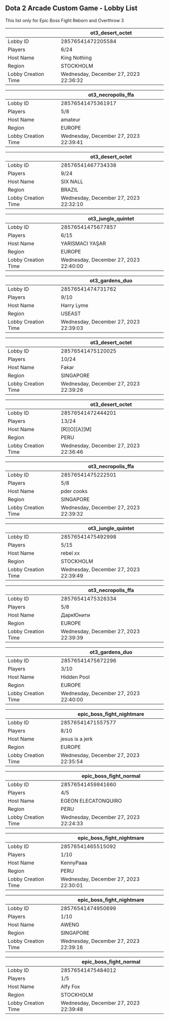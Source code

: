 ## Dota 2 Arcade Custom Game - Lobby List

This list only for Epic Boss Fight Reborn and Overthrow 3

|  | ot3_desert_octet |
| ------ | ------ |
| Lobby ID | 28576541472205584 |
| Players | 6/24 |
| Host Name | King Nothing |
| Region | STOCKHOLM |
| Lobby Creation Time | Wednesday, December 27, 2023 22:36:32 |


|  | ot3_necropolis_ffa |
| ------ | ------ |
| Lobby ID | 28576541475361917 |
| Players | 5/8 |
| Host Name | amateur |
| Region | EUROPE |
| Lobby Creation Time | Wednesday, December 27, 2023 22:39:41 |


|  | ot3_desert_octet |
| ------ | ------ |
| Lobby ID | 28576541467734338 |
| Players | 9/24 |
| Host Name | SIX NALL |
| Region | BRAZIL |
| Lobby Creation Time | Wednesday, December 27, 2023 22:32:10 |


|  | ot3_jungle_quintet |
| ------ | ------ |
| Lobby ID | 28576541475677857 |
| Players | 6/15 |
| Host Name | YARISMACI YAŞAR |
| Region | EUROPE |
| Lobby Creation Time | Wednesday, December 27, 2023 22:40:00 |


|  | ot3_gardens_duo |
| ------ | ------ |
| Lobby ID | 28576541474731762 |
| Players | 9/10 |
| Host Name | Harry Lyme |
| Region | USEAST |
| Lobby Creation Time | Wednesday, December 27, 2023 22:39:03 |


|  | ot3_desert_octet |
| ------ | ------ |
| Lobby ID | 28576541475120025 |
| Players | 10/24 |
| Host Name | Fakar |
| Region | SINGAPORE |
| Lobby Creation Time | Wednesday, December 27, 2023 22:39:26 |


|  | ot3_desert_octet |
| ------ | ------ |
| Lobby ID | 28576541472444201 |
| Players | 13/24 |
| Host Name | [R][O][A][M] |
| Region | PERU |
| Lobby Creation Time | Wednesday, December 27, 2023 22:36:46 |


|  | ot3_necropolis_ffa |
| ------ | ------ |
| Lobby ID | 28576541475222501 |
| Players | 5/8 |
| Host Name | pder cooks |
| Region | SINGAPORE |
| Lobby Creation Time | Wednesday, December 27, 2023 22:39:32 |


|  | ot3_jungle_quintet |
| ------ | ------ |
| Lobby ID | 28576541475492998 |
| Players | 5/15 |
| Host Name | rebel xx |
| Region | STOCKHOLM |
| Lobby Creation Time | Wednesday, December 27, 2023 22:39:49 |


|  | ot3_necropolis_ffa |
| ------ | ------ |
| Lobby ID | 28576541475326334 |
| Players | 5/8 |
| Host Name | ДаркЮнити |
| Region | EUROPE |
| Lobby Creation Time | Wednesday, December 27, 2023 22:39:39 |


|  | ot3_gardens_duo |
| ------ | ------ |
| Lobby ID | 28576541475672296 |
| Players | 3/10 |
| Host Name | Hidden Pool |
| Region | EUROPE |
| Lobby Creation Time | Wednesday, December 27, 2023 22:40:00 |


|  | epic_boss_fight_nightmare |
| ------ | ------ |
| Lobby ID | 28576541471557577 |
| Players | 8/10 |
| Host Name | jesus is a jerk |
| Region | EUROPE |
| Lobby Creation Time | Wednesday, December 27, 2023 22:35:54 |


|  | epic_boss_fight_normal |
| ------ | ------ |
| Lobby ID | 28576541459841660 |
| Players | 4/5 |
| Host Name | EGEON ELECATONQUIRO |
| Region | PERU |
| Lobby Creation Time | Wednesday, December 27, 2023 22:24:33 |


|  | epic_boss_fight_nightmare |
| ------ | ------ |
| Lobby ID | 28576541465515092 |
| Players | 1/10 |
| Host Name | KennyPaaa |
| Region | PERU |
| Lobby Creation Time | Wednesday, December 27, 2023 22:30:01 |


|  | epic_boss_fight_nightmare |
| ------ | ------ |
| Lobby ID | 28576541474950699 |
| Players | 1/10 |
| Host Name | AWENG |
| Region | SINGAPORE |
| Lobby Creation Time | Wednesday, December 27, 2023 22:39:16 |


|  | epic_boss_fight_normal |
| ------ | ------ |
| Lobby ID | 28576541475484012 |
| Players | 1/5 |
| Host Name | Alfy Fox |
| Region | STOCKHOLM |
| Lobby Creation Time | Wednesday, December 27, 2023 22:39:48 |


